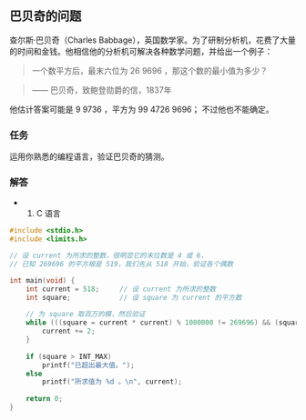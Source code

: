 ## 巴贝奇的问题

查尔斯·巴贝奇（Charles Babbage），英国数学家。为了研制分析机，花费了大量的时间和金钱。他相信他的分析机可解决各种数学问题，并给出一个例子：

> 一个数平方后，最末六位为 26 9696 ，那这个数的最小值为多少？

>	—— 巴贝奇，致鲍登勋爵的信，1837年

他估计答案可能是 9 9736 ，平方为 99 4726 9696； 不过他也不能确定。

### 任务

运用你熟悉的编程语言，验证巴贝奇的猜测。


### 解答

- 1. C 语言

```c
#include <stdio.h>
#include <limits.h>

// 设 current 为所求的整数，很明显它的末位数是 4 或 6，
// 已知 269696 的平方根是 519，我们先从 518 开始，验证各个偶数 

int main(void) {
	int current = 518;     // 设 current 为所求的整数                              
	int square;            // 设 square 为 current 的平方数
 
	// 为 square 取百万的模，然后验证
	while (((square = current * current) % 1000000 != 269696) && (square < INT_MAX)) {
		current += 2; 
	}
 
	if (square > INT_MAX)
	    printf("已超出最大值。");
	else		   
	    printf("所求值为 %d 。\n", current);
  
	return 0;
}
```
